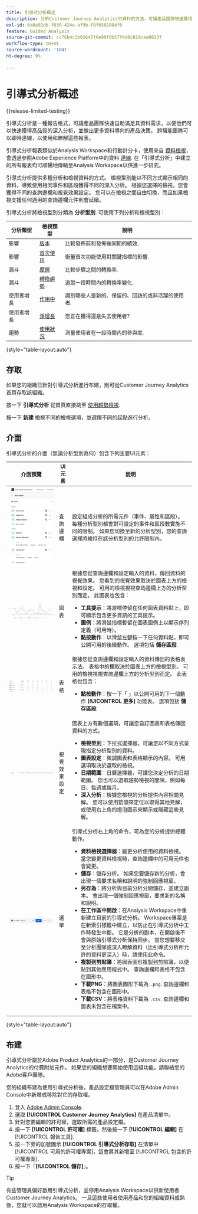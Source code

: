 ```yaml
---
title: 引導式分析概述
description: 分析Customer Journey Analytics中資料的方法，可讓產品團隊快速獲得高品質的深入分析。
exl-id: 6a8a92db-f030-424e-af9b-f8f6502084f6
feature: Guided Analysis
source-git-commit: cc76b4c3b03647f6e90f0b57f4d8c819caa8823f
workflow-type: tm+mt
source-wordcount: '1041'
ht-degree: 9%

---
```


# 引導式分析概述

{{release-limited-testing}}

引導式分析是一種報告格式，可讓產品團隊快速自助滿足其資料需求，以便他們可以快速獲得高品質的深入分析，並做出更多資料導向的產品決策。 跨職能團隊可以即時連線，以使用和瞭解這些報表。

引導式分析報表類似於Analysis Workspace和行動計分卡，使用來自 [資料檢視](../data-views/data-views.md)，會透過參照Adobe Experience Platform中的資料 [連線](../connections/overview.md). 在「引導式分析」中建立的所有報表均可順暢地傳輸至Analysis Workspace以供進一步研究。

引導式分析提供多種分析和檢視資料的方式。 檢視型別能以不同方式顯示相同的資料，導致使用相同事件和區段獲得不同的深入分析。 根據您選擇的檢視，您會獲得不同的查詢邊欄和視覺效果設定。 您可以在檢視之間自由切換，而且如果檢視支援任何適用的查詢邊欄元件則會延續。

引導式分析將檢視型別分類為 **分析型別**. 可使用下列分析和檢視型別：

| 分析類型 | 檢視類型 | 說明 |
| --- | --- | --- |
| 影響 | [版本](types/release.md) | 比較發佈前和發佈後同期的績效. |
| 影響 | [首次使用](types/first-use.md) | 衡量首次功能使用對關鍵指標的影響. |
| 漏斗 | [摩擦](types/friction.md) | 比較步驟之間的轉換率. |
| 漏斗 | [轉換趨勢](types/conversion-trends.md) | 追蹤一段時間內的轉換率變化. |
| 使用者增長 | [作用中](types/active.md) | 識別哪些人是新的、保留的、回訪的或非活躍的使用者. |
| 使用者增長 | [淨增長](types/net-growth.md) | 您正在獲得還是失去使用者? |
| 趨勢 | [使用狀況](types/usage.md) | 測量使用者在一段時間內的參與度. |

{style="table-layout:auto"}

## 存取

如果您的組織已針對引導式分析進行布建，則可從Customer Journey Analytics首頁存取該組織。

按一下 **引導式分析** 從首頁直接跳至 [使用趨勢檢視](types/usage.md).

按一下 **新建** 檢視不同的檢視選項，並選擇不同的起點進行分析。

## 介面

引導式分析的介面（無論分析型別為何）包含下列主要UI元素：

| 介面預覽 | UI 元素 | 說明 |
| --- | --- | --- |
| ![查詢邊欄](assets/query-rail.png) | 查詢邊欄 | 設定組成分析的所需元件（事件、屬性和區段）。 每種分析型別都會對可設定的事件和區段數實施不同的限制。 如果您切換至新的分析型別，您的查詢選擇將維持在該分析型別的允許限制內。 |
| ![圖表](assets/chart.png) | 圖表 | 根據您從查詢邊欄和設定輸入的資料，傳回資料的視覺效果。 您看到的視覺效果取決於圖表上方的檢視和設定。 可用的檢視視視查詢邊欄上方的分析型別而定。 此圖表也包含： <ul><li>**工具提示**：將游標停留在任何圖表資料點上，即可顯示包含更多資訊的工具提示。</li><li>**圖例**：將滑鼠指標暫留在圖表圖例上以顯示序列定義（可用時）。</li><li>**點按動作**：以滑鼠左鍵按一下任何資料點，即可公開可用的後續動作。 選項包括 **儲存區段**.</li></ul> |
| ![表格](assets/table.png) | 表格 | 根據您從查詢邊欄和設定輸入的資料傳回的表格表示法。 表格中的欄取決於圖表上方的檢視型別。 可用的檢視視視查詢邊欄上方的分析型別而定。 此表格也包含： <ul><li>**點按動作**：按一下「 」以公開可用的下一個動作 **[!UICONTROL 更多]** 功能表。 選項包括 **儲存區段**.</li></ul> |
| ![視覺效果設定](assets/visualization-settings.png) | 視覺效果設定 | 圖表上方有數個選項，可讓您自訂圖表和表格傳回資料的方式。<ul><li>**檢視型別**：下拉式選擇器，可讓您以不同方式呈現指定分析型別的資料。</li><li>**圖表設定**：微調圖表和表格顯示的內容。 可用選項取決於選取的檢視。</li><li>**日期範圍**：日曆選擇器，可讓您決定分析的日期範圍。 您也可以選取趨勢檢視的間隔，例如每日、每週或每月。</li><li>**深入分析**：根據您檢視的分析提供內容相關見解。 您可以使用箭頭來定位以取得其他見解，或使用右上角的燈泡圖示來顯示或隱藏這些見解。</li></ul> |
| ![選單](assets/menu.png) | 選單 | 引導式分析右上角的命令，可為您的分析提供總體動作。<ul><li>**資料檢視選擇器**：變更分析使用的資料檢視。 當您變更資料檢視時，查詢邊欄中的可用元件也會變更。</li><li>**儲存**：儲存分析。 如果您要儲存新的分析，會出現一個要求名稱和說明的強制回應視窗。</li><li>**另存為**：將分析與目前分析分開儲存，並建立副本。 會出現一個強制回應視窗，要求新的名稱和說明。</li><li>**在工作區中開啟**：在Analysis Workspace中重新建立目前的引導式分析。 Workspace專案是在新索引標籤中建立，以防止在引導式分析中工作時發生中斷。 它是分析的副本，在開啟後不會與原始引導式分析保持同步。 當您想要移交至分析團隊或深入瞭解資料（比引導式分析所允許的資料更深入）時，請使用此命令。</li><li>**複製到剪貼簿**：將圖表圖形複製到剪貼簿，以便貼到其他應用程式中。 查詢邊欄和表格不包含在圖形中。</li><li>**下載PNG**：將圖表圖形下載為 `.png`. 查詢邊欄和表格不包含在圖形中。</li><li>**下載CSV**：將表格資料下載為 `.csv`. 查詢邊欄和圖表未包含在檔案中。</li></ul> |

{style="table-layout:auto"}

## 布建

引導式分析屬於Adobe Product Analytics的一部分，是Customer Journey Analytics的付費附加元件。 如果您的組織想要開始使用這組功能，請聯絡您的Adobe客戶團隊。

您的組織布建為使用引導式分析後，產品設定檔管理員可以在Adobe Admin Console中新增或移除對它的存取權。

1. 登入 [Adobe Admin Console](https://adminconsole.adobe.com).
1. 選取 **[!UICONTROL Customer Journey Analytics]** 在產品清單中。
1. 針對您要編輯的許可權，選取所需的產品設定檔。
1. 按一下 **[!UICONTROL 許可權]** 標籤，然後按一下 **[!UICONTROL 編輯]** 在 [!UICONTROL 報告工具].
1. 按一下旁的加號圖示 **[!UICONTROL 引導式分析存取]** 在清單中 [!UICONTROL 可用的許可權專案]，這會將其新增至 [!UICONTROL 包含的許可權專案].
1. 按一下「**[!UICONTROL 儲存]**」。

>[!TIP]
>
>有些管理員偏好啟用引導式分析，並停用Analysis Workspace以供新使用者Customer Journey Analytics。 一旦這些使用者使用產品和您的組織資料成熟後，您就可以啟用Analysis Workspace的存取權。
